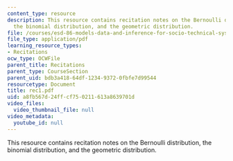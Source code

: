 ```yaml
---
content_type: resource
description: This resource contains recitation notes on the Bernoulli distribution,
  the binomial distribution, and the geometric distribution.
file: /courses/esd-86-models-data-and-inference-for-socio-technical-systems-spring-2007/a8fb567d24ffcf750211613a8639701d_rec1.pdf
file_type: application/pdf
learning_resource_types:
- Recitations
ocw_type: OCWFile
parent_title: Recitations
parent_type: CourseSection
parent_uid: bdb3a418-64df-1234-9372-0fbfe7d99544
resourcetype: Document
title: rec1.pdf
uid: a8fb567d-24ff-cf75-0211-613a8639701d
video_files:
  video_thumbnail_file: null
video_metadata:
  youtube_id: null
---
```

This resource contains recitation notes on the Bernoulli distribution, the binomial distribution, and the geometric distribution.

